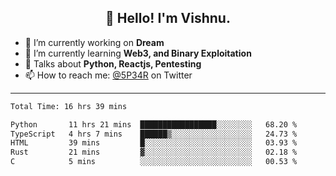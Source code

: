 <h2 align="center">👋 Hello! I'm Vishnu.</h2>


- 🔭 I’m currently working on **Dream**
- 🌱 I’m currently learning **Web3, and Binary Exploitation**
- 💬 Talks about **Python, Reactjs, Pentesting**
- 📫 How to reach me: [@5P34R](https://twitter.com/Vishnu27302693) on Twitter

---
<!--START_SECTION:waka-->

```txt
Total Time: 16 hrs 39 mins

Python       11 hrs 21 mins  █████████████████░░░░░░░░   68.20 %
TypeScript   4 hrs 7 mins    ██████▒░░░░░░░░░░░░░░░░░░   24.73 %
HTML         39 mins         █░░░░░░░░░░░░░░░░░░░░░░░░   03.93 %
Rust         21 mins         ▓░░░░░░░░░░░░░░░░░░░░░░░░   02.18 %
C            5 mins          ░░░░░░░░░░░░░░░░░░░░░░░░░   00.53 %
```

<!--END_SECTION:waka-->
